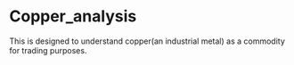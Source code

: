 # Copper_analysis
This is designed to understand copper(an industrial metal) as a commodity for trading purposes. 
